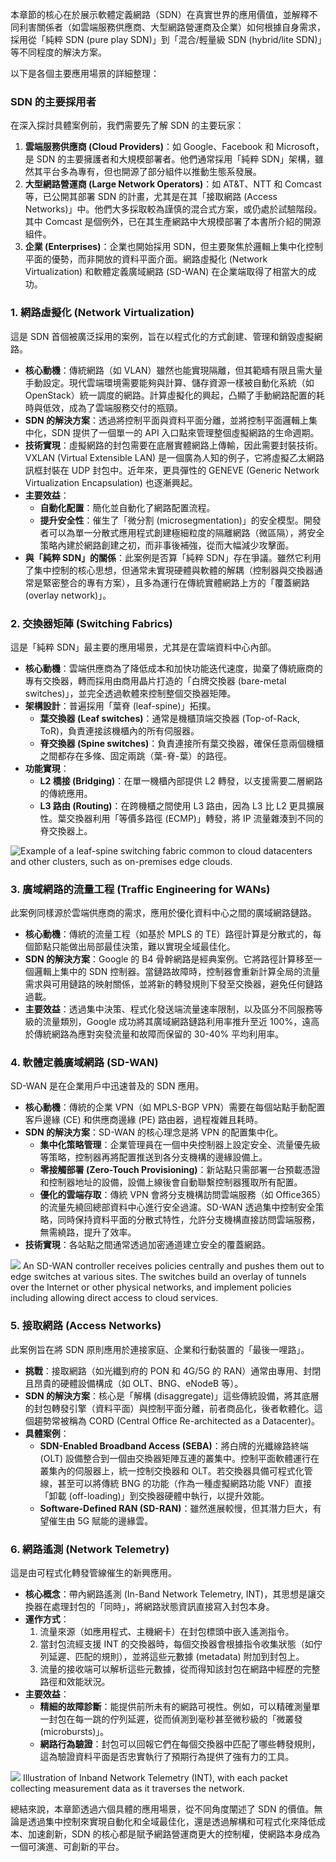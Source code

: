 本章節的核心在於展示軟體定義網路（SDN）在真實世界的應用價值，並解釋不同利害關係者（如雲端服務供應商、大型網路營運商及企業）如何根據自身需求，採用從「純粹 SDN (pure play SDN)」到「混合/輕量級 SDN (hybrid/lite SDN)」等不同程度的解決方案。

以下是各個主要應用場景的詳細整理：

### SDN 的主要採用者

在深入探討具體案例前，我們需要先了解 SDN 的主要玩家：
1.  **雲端服務供應商 (Cloud Providers)**：如 Google、Facebook 和 Microsoft，是 SDN 的主要擁護者和大規模部署者。他們通常採用「純粹 SDN」架構，雖然其平台多為專有，但也開源了部分組件以推動生態系發展。
2.  **大型網路營運商 (Large Network Operators)**：如 AT&T、NTT 和 Comcast 等，已公開其部署 SDN 的計畫，尤其是在其「接取網路 (Access Networks)」中。他們大多採取較為謹慎的混合式方案，或仍處於試驗階段。其中 Comcast 是個例外，已在其生產網路中大規模部署了本書所介紹的開源組件。
3.  **企業 (Enterprises)**：企業也開始採用 SDN，但主要聚焦於邏輯上集中化控制平面的優勢，而非開放的資料平面介面。網路虛擬化 (Network Virtualization) 和軟體定義廣域網路 (SD-WAN) 在企業端取得了相當大的成功。


### 1. 網路虛擬化 (Network Virtualization)

這是 SDN 首個被廣泛採用的案例，旨在以程式化的方式創建、管理和銷毀虛擬網路。

*   **核心動機**：傳統網路（如 VLAN）雖然也能實現隔離，但其範疇有限且需大量手動設定。現代雲端環境需要能夠與計算、儲存資源一樣被自動化系統（如 OpenStack）統一調度的網路。計算虛擬化的興起，凸顯了手動網路配置的耗時與低效，成為了雲端服務交付的瓶頸。
*   **SDN 的解決方案**：透過將控制平面與資料平面分離，並將控制平面邏輯上集中化，SDN 提供了一個單一的 API 入口點來管理整個虛擬網路的生命週期。
*   **技術實現**：虛擬網路的封包需要在底層實體網路上傳輸，因此需要封裝技術。VXLAN (Virtual Extensible LAN) 是一個廣為人知的例子，它將虛擬乙太網路訊框封裝在 UDP 封包中。近年來，更具彈性的 GENEVE (Generic Network Virtualization Encapsulation) 也逐漸興起。
*   **主要效益**：
    *   **自動化配置**：簡化並自動化了網路配置流程。
    *   **提升安全性**：催生了「微分割 (microsegmentation)」的安全模型。開發者可以為單一分散式應用程式創建極細粒度的隔離網路（微區隔），將安全策略內建於網路創建之初，而非事後補強，從而大幅減少攻擊面。
*   **與「純粹 SDN」的關係**：此案例是否算「純粹 SDN」存在爭議。雖然它利用了集中控制的核心思想，但通常未實現硬體與軟體的解耦（控制器與交換器通常是緊密整合的專有方案），且多為運行在傳統實體網路上方的「覆蓋網路 (overlay network)」。


### 2. 交換器矩陣 (Switching Fabrics)

這是「純粹 SDN」最主要的應用場景，尤其是在雲端資料中心內部。

*   **核心動機**：雲端供應商為了降低成本和加快功能迭代速度，拋棄了傳統廠商的專有交換器，轉而採用由商用晶片打造的「白牌交換器 (bare-metal switches)」，並完全透過軟體來控制整個交換器矩陣。
*   **架構設計**：普遍採用「葉脊 (leaf-spine)」拓撲。
    *   **葉交換器 (Leaf switches)**：通常是機櫃頂端交換器 (Top-of-Rack, ToR)，負責連接該機櫃內的所有伺服器。
    *   **脊交換器 (Spine switches)**：負責連接所有葉交換器，確保任意兩個機櫃之間都存在多條、固定兩跳（葉-脊-葉）的路徑。
*   **功能實現**：
    *   **L2 橋接 (Bridging)**：在單一機櫃內部提供 L2 轉發，以支援需要二層網路的傳統應用。
    *   **L3 路由 (Routing)**：在跨機櫃之間使用 L3 路由，因為 L3 比 L2 更具擴展性。葉交換器利用「等價多路徑 (ECMP)」轉發，將 IP 流量雜湊到不同的脊交換器上。

![ Example of a leaf-spine switching fabric common to cloud datacenters and other clusters, such as on-premises edge clouds.](https://sdn.systemsapproach.org/_images/Slide20.png)

### 3. 廣域網路的流量工程 (Traffic Engineering for WANs)

此案例同樣源於雲端供應商的需求，應用於優化資料中心之間的廣域網路鏈路。

*   **核心動機**：傳統的流量工程（如基於 MPLS 的 TE）路徑計算是分散式的，每個節點只能做出局部最佳決策，難以實現全域最佳化。
*   **SDN 的解決方案**：Google 的 B4 骨幹網路是經典案例。它將路徑計算移至一個邏輯上集中的 SDN 控制器。當鏈路故障時，控制器會重新計算全局的流量需求與可用鏈路的映射關係，並將新的轉發規則下發至交換器，避免任何鏈路過載。
*   **主要效益**：透過集中決策、程式化發送端流量速率限制，以及區分不同服務等級的流量類別，Google 成功將其廣域網路鏈路利用率推升至近 100%，遠高於傳統網路為應對突發流量和故障而保留的 30-40% 平均利用率。


### 4. 軟體定義廣域網路 (SD-WAN)

SD-WAN 是在企業用戶中迅速普及的 SDN 應用。

*   **核心動機**：傳統的企業 VPN（如 MPLS-BGP VPN）需要在每個站點手動配置客戶邊緣 (CE) 和供應商邊緣 (PE) 路由器，過程複雜且耗時。
*   **SDN 的解決方案**：SD-WAN 的核心理念是將 VPN 的配置集中化。
    *   **集中化策略管理**：企業管理員在一個中央控制器上設定安全、流量優先級等策略，控制器再將配置推送到各分支機構的邊緣設備上。
    *   **零接觸部署 (Zero-Touch Provisioning)**：新站點只需部署一台預載憑證和控制器地址的設備，設備上線後會自動聯繫控制器獲取所有配置。
    *   **優化的雲端存取**：傳統 VPN 會將分支機構訪問雲端服務（如 Office365）的流量先繞回總部資料中心進行安全過濾。SD-WAN 透過集中控制安全策略，同時保持資料平面的分散式特性，允許分支機構直接訪問雲端服務，無需繞路，提升了效率。
*   **技術實現**：各站點之間通常透過加密通道建立安全的覆蓋網路。

![](https://sdn.systemsapproach.org/_images/Slide43.png) An SD-WAN controller receives policies centrally and pushes them out to edge switches at various sites. The switches build an overlay of tunnels over the Internet or other physical networks, and implement policies including allowing direct access to cloud services.


### 5. 接取網路 (Access Networks)

此案例旨在將 SDN 原則應用於連接家庭、企業和行動裝置的「最後一哩路」。

*   **挑戰**：接取網路（如光纖到府的 PON 和 4G/5G 的 RAN）通常由專用、封閉且昂貴的硬體設備構成（如 OLT、BNG、eNodeB 等）。
*   **SDN 的解決方案**：核心是「解構 (disaggregate)」這些傳統設備，將其底層的封包轉發引擎（資料平面）與控制平面分離，前者商品化，後者軟體化。這個趨勢常被稱為 CORD (Central Office Re-architected as a Datacenter)。
*   **具體案例**：
    *   **SDN-Enabled Broadband Access (SEBA)**：將白牌的光纖線路終端 (OLT) 設備整合到一個由交換器矩陣互連的叢集中。控制平面軟體運行在叢集內的伺服器上，統一控制交換器和 OLT。若交換器具備可程式化管線，甚至可以將傳統 BNG 的功能（作為一種虛擬網路功能 VNF）直接「卸載 (off-loading)」到交換器硬體中執行，以提升效能。
    *   **Software-Defined RAN (SD-RAN)**：雖然進展較慢，但其潛力巨大，有望催生由 5G 賦能的邊緣雲。


### 6. 網路遙測 (Network Telemetry)

這是由可程式化轉發管線催生的新興應用。

*   **核心概念**：帶內網路遙測 (In-Band Network Telemetry, INT)，其思想是讓交換器在處理封包的「同時」，將網路狀態資訊直接寫入封包本身。
*   **運作方式**：
    1.  流量來源（如應用程式、主機網卡）在封包標頭中嵌入遙測指令。
    2.  當封包流經支援 INT 的交換器時，每個交換器會根據指令收集狀態（如佇列延遲、匹配的規則），並將這些元數據 (metadata) 附加到封包上。
    3.  流量的接收端可以解析這些元數據，從而得知該封包在網路中經歷的完整路徑和效能狀況。
*   **主要效益**：
    *   **精細的故障診斷**：能提供前所未有的網路可視性。例如，可以精確測量單一封包在每一跳的佇列延遲，從而偵測到毫秒甚至微秒級的「微叢發 (microbursts)」。
    *   **網路行為驗證**：封包可以回報它們在每個交換器中匹配了哪些轉發規則，這為驗證資料平面是否忠實執行了預期行為提供了強有力的工具。


![](https://sdn.systemsapproach.org/_images/Slide38.png) Illustration of Inband Network Telemetry (INT), with each packet collecting measurement data as it traverses the network.

總結來說，本章節透過六個具體的應用場景，從不同角度闡述了 SDN 的價值。無論是透過集中控制來實現自動化和全域最佳化，還是透過解構和可程式化來降低成本、加速創新，SDN 的核心都是賦予網路營運商更大的控制權，使網路本身成為一個可演進、可創新的平台。
